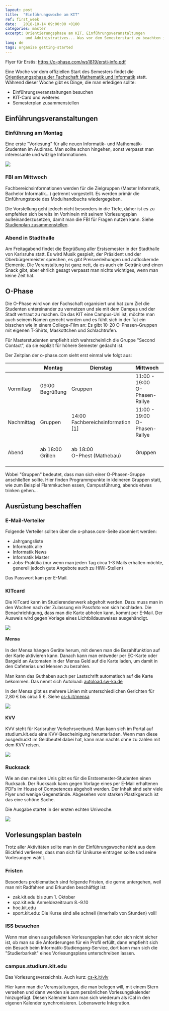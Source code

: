 ```yaml
---
layout: post
title:  "Einführungswoche am KIT"
ref: first_week
date:   2018-10-14 09:00:00 +0100
categories: master
excerpt: Orientierungsphase am KIT, Einführungsveranstaltungen
         und Administratives... Was vor dem Semesterstart zu beachten ist
lang: de
tags: organize getting-started
---
```


Flyer für Erstis: https://o-phase.com/ws1819/ersti-info.pdf

Eine Woche vor dem offiziellen Start des Semesters findet die [Orientierungsphase der Fachschaft Mathematik und Informatik](http://o-phase.com) statt.
Während dieser Woche gibt es Dinge, die man erledigen sollte:

 - Einführungsveranstaltungen besuchen
 - KIT-Card und weiteres
 - Semesterplan zusammenstellen

## Einführungsveranstaltungen

### Einführung am Montag

Eine erste "Vorlesung" für alle neuen Informatik- und Mathematik-Studenten im Audimax. Man sollte schon hingehen, sonst verpasst man
interessante und witzige Informationen.

![](/assets/images/audimax.jpg)

### FBI am Mittwoch

Fachbereichsinformationen werden für die Zielgruppen (Master Informatik, Bachelor Informatik...) getrennt vorgestellt.
Es werden primär die Einführungstexte des Modulhandbuchs wiedergegeben.

Die Vorstellung geht jedoch nicht besonders in die Tiefe, daher ist es
zu empfehlen sich bereits im Vorhinein mit seinem Vorlesungsplan
außeinanderzusetzen, damit man die FBI für Fragen nutzen kann.
Siehe [Studienplan zusammenstellen](/master/Studienplan-zusammenstellen.html).

### Abend in Stadthalle

Am Freitagabend findet die Begrüßung aller Erstsemester in der Stadthalle von Karlsruhe statt. Es wird Musik gespielt, der Präsident und der Oberbürgermeister sprechen, es gibt Preisverleihungen und auflockernde Elemente.
Die Veranstaltung ist ganz nett, da es auch ein Getränk und einen Snack gibt, aber ehrlich gesagt verpasst man nichts wichtiges, wenn man keine Zeit hat.


## O-Phase

Die O-Phase wird von der Fachschaft organisiert und hat zum Ziel die Studenten untereinander zu vernetzen und sie mit dem Campus und der Stadt vertraut zu machen.
Da das KIT eine Campus-Uni ist, möchte man auch seinem Namen gerecht werden und es fühlt sich in der Tat ein bisschen wie in einem College-Film an: Es gibt 10-20 O-Phasen-Gruppen mit eigenen T-Shirts, Maskottchen und Schlachtrufen.

Für Masterstudenten empfiehlt sich wahrscheinlich die Gruppe "Second Contact", da sie explizit für höhere Semester gedacht ist.

Der Zeitplan der o-phase.com sieht erst einmal wie folgt aus:

<table>
<thead>
<tr>
<th></th>
<th>Montag</th>
<th>Dienstag</th>
<th>Mittwoch</th>
<th>Donnerstag</th>
<th>Freitag</th>
<th>Samstag</th>
<th>Sonntag</th>
<th>Montag</th>
</tr>
</thead>

<tbody>
<tr>
<td>Vormittag</td>
<td>09:00 <br> Begrüßung</td>
<td>Gruppen</td>
<td>11:00 - 19:00 <br> O-Phasen-Rallye</td>
<td>Gruppen</td>
<td>11:30 <br>Abschlussveranstaltung <br> <a href="https://www.kithub.de/map/2291">Benz-HS (HMU)</a></td>
<td>10:00<br>Mädelsbrunch<br> (Mathebau)</td>
<td>Schlafen</td>
<td>Vorlesungen</td>
</tr>

<tr>
<td>Nachmittag</td>
<td>Gruppen</td>
<td>14:00 <br> Fachbereichsinformation <a href="#hörsäle-fachbereichsinformation">[1]</a></td>
<td>11:00 - 19:00 <br> O-Phasen-Rallye</td>
<td>13:30 - 17:30 <br>O-Lympia (Forum)</td>
<td>Gruppen</td>
<td></td>
<td>Schlafen</td>
<td>Vorlesungen</td>
</tr>

<tr>
<td>Abend</td>
<td>ab 18:00 <br>Grillen</td>
<td>ab 18:00 <br> O-Phest (Mathebau)</td>
<td>Gruppen</td>
<td>Gruppen</td>
<td>Gruppen</td>
<td>20:00 <br> Kinofilm</td>
<td>Schlafen</td>
<td>19:00<br>Master-Stammtisch<br> (Stövchen)</td>
</tr>
</tbody>
</table>

Wobei "Gruppen" bedeutet, dass man sich einer O-Phasen-Gruppe anschließen
sollte. Hier finden Programmpunkte in kleineren Gruppen statt, wie zum Beispiel Flammkuchen essen, Campusführung, abends etwas trinken gehen...

## Ausrüstung beschaffen

### E-Mail-Verteiler

Folgende Verteiler sollten über die o-phase.com-Seite abonniert werden:

 - Jahrgangsliste
 - Informatik alle
 - Informatik News
 - Informatik Master
 - Jobs-Praktika (nur wenn man jeden Tag circa 1-3 Mails erhalten möchte, generell jedoch gute Angebote auch zu HiWi-Stellen)

 Das Passwort kam per E-Mail.

###  KITcard

Die KITcard kann im Studierendenwerk abgeholt werden. Dazu muss man in den Wochen nach der Zulassung ein Passfoto von sich hochladen. Die Benachrichtigung, dass man die Karte abholen kann, kommt per E-Mail. Der Ausweis wird gegen Vorlage eines Lichtbildausweises ausgehändigt.

![](/assets/images/studierendenwerk.png)

#### Mensa

In der Mensa hängen Geräte herum, mit denen man die Bezahlfunktion auf der Karte aktivieren kann. Danach kann man entweder per EC-Karte oder Bargeld an Automaten in der Mensa Geld auf die Karte laden, um damit in den Cafeterias und Mensen zu bezahlen.

Man kann das Guthaben auch per Lastschrift automatisch auf die Karte bekommen. Das nennt sich Autoload: [autoload.sw-ka.de](autoload.sw-ka.de)

 In der Mensa gibt es mehrere Linien mit unterschiedlichen Gerichten für 2,80 € bis circa 5 €. Siehe [cs-k.it/mensa](cs-k.it/mensa)

![](/assets/images/mensa.jpg)

#### KVV

KVV steht für Karlsruher Verkehrsverbund. Man kann sich im Portal auf studium.kit.edu eine KVV-Bescheinigung herunterladen. Wenn man diese ausgedruckt im Geldbeutel dabei hat, kann man nachts ohne zu zahlen mit dem KVV reisen.

![](/assets/images/kvv.jpg)

### Rucksack

Wie an den meisten Unis gibt es für die Erstsemester-Studenten einen Rucksack. Der Rucksack kann gegen Vorlage eines per E-Mail erhaltenen PDFs im House of Competences abgeholt werden.
 Der Inhalt sind sehr viele Flyer und wenige Gegenstände. Abgesehen vom starken Plastikgeruch ist das eine schöne Sache.

Die Ausgabe startet in der ersten echten Uniwoche.

 ![](/assets/images/rucksack.jpg)

## Vorlesungsplan basteln

Trotz aller Aktivitäten sollte man in der Einführungswoche nicht aus dem Blickfeld verlieren, dass man sich für Unikurse eintragen sollte und seine Vorlesungen wählt.

### Fristen

Besonders problematisch sind folgende Fristen, die gerne untergehen, weil man mit Radfahren und Erkunden beschäftigt ist:

- zak.kit.edu bis zum 1. Oktober
- spz.kit.edu Anmeldezeitraum 8.-9.10
- hoc.kit.edu
- sport.kit.edu: Die Kurse sind alle schnell (innerhalb von Stunden) voll!

### ISS besuchen

Wenn man einen ausgefallenen Vorlesungsplan hat oder sich nicht sicher
ist, ob man so die Anforderungen für ein Profil erfüllt, dann empfiehlt
sich ein Besuch beim Informatik-Studiengang-Service, dort kann man sich die "Studierbarkeit" eines Vorlesungsplans unterschreiben lassen.

### campus.studium.kit.edu

Das Vorlesungsverzeichnis. Auch kurz: [cs-k.it/vlv](cs-k.it/vlv)

Hier kann man die Veranstaltungen, die man belegen will, mit einem Stern versehen und dann werden sie zum persönlichen Vorlesungskalender hinzugefügt. Diesen Kalender kann man sich wiederum als iCal in den eigenen Kalender synchronisieren. Lobenswerte Integration.
